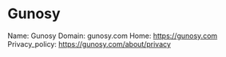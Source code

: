 
# Gunosy

Name: Gunosy
Domain: gunosy.com
Home: https://gunosy.com
Privacy_policy: https://gunosy.com/about/privacy
